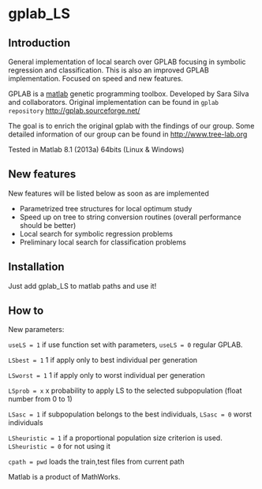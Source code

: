 gplab_LS
=======

Introduction
------------
General implementation of local search over GPLAB focusing in symbolic regression and classification. This is also an improved GPLAB implementation. Focused on speed and new features.

GPLAB is a [matlab][mt] genetic programming toolbox. Developed by Sara Silva and collaborators. Original implementation can be found in `gplab repository` http://gplab.sourceforge.net/

The goal is to enrich the original gplab with the findings of our group. Some detailed information of our group can be found in http://www.tree-lab.org

Tested in Matlab 8.1 (2013a) 64bits (Linux & Windows)

New features
------------

New features will be listed below as soon as are implemented

- Parametrized tree structures for local optimum study
- Speed up on tree to string conversion routines (overall performance should be better)
- Local search for symbolic regression problems
- Preliminary local search for classification problems

Installation
------------

Just add gplab_LS to matlab paths and use it!

How to
------

New parameters:

`useLS = 1` if use function set with parameters, `useLS = 0` regular GPLAB.

`LSbest = 1` 1 if apply only to best individual per generation

`LSworst = 1` 1 if apply only to worst individual per generation

`LSprob = x` x probability to apply LS to the selected subpopulation (float number from 0 to 1)

`LSasc = 1` if subpopulation belongs to the best individuals, `LSasc = 0` worst individuals

`LSheuristic = 1` if a proportional population size criterion is used. `LSheuristic = 0` for not using it

`cpath = pwd` loads the train,test files from current path


Matlab is a product of MathWorks.

[mt]: http://www.mathworks.com/products/matlab/
